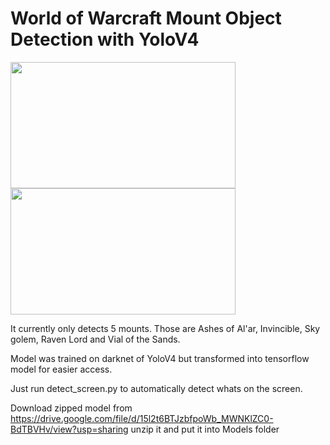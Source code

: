 # World of Warcraft Mount Object Detection with YoloV4

<img src="src/asmongoldoriginal.gif" width="360" height="202" /> <img src="src/asmongold.gif" width="360" height="202" />

It currently only detects 5 mounts. Those are Ashes of Al'ar, Invincible, Sky golem, Raven Lord and Vial of the Sands. 

Model was trained on darknet of YoloV4 but transformed into tensorflow model for easier access. 

Just run detect_screen.py to automatically detect whats on the screen.

Download zipped model from https://drive.google.com/file/d/15l2t6BTJzbfpoWb_MWNKlZC0-BdTBVHv/view?usp=sharing unzip it and put it into Models folder
